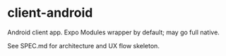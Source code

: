 # client-android

Android client app. Expo Modules wrapper by default; may go full native.

See SPEC.md for architecture and UX flow skeleton.
